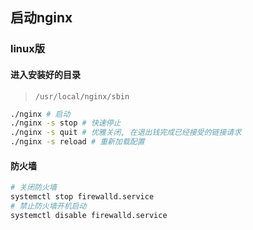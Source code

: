 ## 启动nginx

### linux版
#### 进入安装好的目录
> `/usr/local/nginx/sbin`
```bash
./nginx # 启动
./nginx -s stop # 快速停止
./nginx -s quit # 优雅关闭, 在退出钱完成已经接受的链接请求
./nginx -s reload # 重新加载配置

```

#### 防火墙
```bash
# 关闭防火墙
systemctl stop firewalld.service
# 禁止防火墙开机启动
systemctl disable firewalld.service

```
#### 
```bash
```